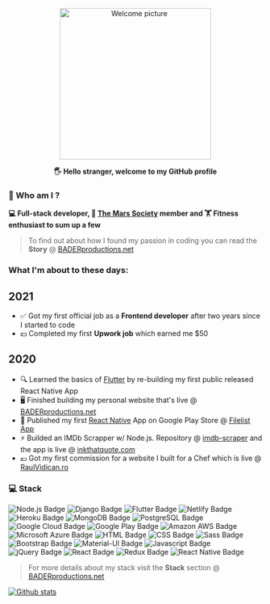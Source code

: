 <p align="center">
 <img width="300px" src="https://i.epvpimg.com/RCkibab.png" align="center" alt="Welcome picture" />
 <p align="center"><b>🖐  Hello stranger, welcome to my GitHub profile</b></p>
</p>

### 👦  Who am I ?

**💻 Full-stack developer, 🚀 [The Mars Society](https://www.marssociety.org/) member and 🏋 Fitness enthusiast to sum up a few**
> To find out about how I found my passion in coding you can read the **Story** @ [BADERproductions.net](https://baderproductions.net)

### What I'm about to these days:
## 2021
- ✅  Got my first official job as a **Frontend developer** after two years since I started to code
- 💵  Completed my first **Upwork job** which earned me $50
## 2020
- 🔍  Learned the basics of [Flutter](https://flutter.dev) by re-building my first public released React Native App
- 🖥  Finished building my personal website that's live @ [BADERproductions.net](https://baderproductions.net)
- 📱  Published my first [React Native](https://reactnative.dev) App on Google Play Store @ [Filelist App](https://play.google.com/store/apps/details?id=com.baderproductions.fl)
- ⚡  Builded an IMDb Scrapper w/ Node.js. Repository @ [imdb-scraper](https://github.com/baderproductions/imdb-scraper) and the app is live @ [inkthatquote.com](https://inkthatquote.com/)
- 💶  Got my first commission for a website I built for a Chef which is live @ [RaulVidican.ro](https://raulvidican.ro/)

### 💻  Stack

<img src="https://img.shields.io/badge/node.js%20-%23239120.svg?&style=for-the-badge&logo=node.js&logoColor=white" alt="Node.js Badge" /> <img src="https://img.shields.io/badge/django%20-%23092E20.svg?&style=for-the-badge&logo=django&logoColor=white" alt="Django Badge" /> <img src="https://img.shields.io/badge/Flutter%20-%2302569B.svg?&style=for-the-badge&logo=Flutter&logoColor=white" alt="Flutter Badge" /> <img src="https://img.shields.io/badge/netlify%20-20b2aa.svg?&style=for-the-badge&logo=netlify&logoColor=white" alt="Netlify Badge" /> <img src="https://img.shields.io/badge/heroku%20-430098.svg?&style=for-the-badge&logo=heroku&logoColor=white" alt="Heroku Badge" /> <img src="https://img.shields.io/badge/MongoDB-%234ea94b.svg?&style=for-the-badge&logo=mongodb&logoColor=white" alt="MongoDB Badge" /> <img src="https://img.shields.io/badge/postgres-%23316192.svg?&style=for-the-badge&logo=postgresql&logoColor=white" alt="PostgreSQL Badge" /> <img src="https://img.shields.io/badge/Google%20Cloud%20Platform-%23ff4040?logo=google-cloud&logoColor=white&style=for-the-badge" alt="Google Cloud Badge" /> <img src="https://img.shields.io/badge/Google%20Play-414141?logo=google-play&logoColor=white&style=for-the-badge" alt="Google Play Badge" /> <img src="https://img.shields.io/badge/Amazon%20AWS-%23232F3E?logo=amazon-aws&logoColor=white&style=for-the-badge" alt="Amazon AWS Badge" /> <img src="https://img.shields.io/badge/Microsoft%20Azure-4ca3dd?logo=microsoft-azure&logoColor=white&style=for-the-badge" alt="Microsoft Azure Badge" /> <img src="https://img.shields.io/badge/html5-%23ee4d2e.svg?&style=for-the-badge&logo=html5&logoColor=white" alt="HTML Badge" /> <img src="https://img.shields.io/badge/css3-%230066b2.svg?&style=for-the-badge&logo=css3&logoColor=white" alt="CSS Badge" /> <img src="https://img.shields.io/badge/sass%20-%23f7347a.svg?&style=for-the-badge&logo=sass&logoColor=white" alt="Sass Badge" /> <img src="https://img.shields.io/badge/bootstrap%20-%23563D7C.svg?&style=for-the-badge&logo=bootstrap&logoColor=white" alt="Bootstrap Badge" /> <img src="https://img.shields.io/badge/material%20ui%20-%230081CB.svg?&style=for-the-badge&logo=material-ui&logoColor=white" alt="Material-UI Badge" /> <img src="https://img.shields.io/badge/javascript-%23F7DF1E.svg?&style=for-the-badge&logo=javascript&logoColor=black" alt="Javascript Badge" /> <img src="https://img.shields.io/badge/jquery%20-%230769AD.svg?&style=for-the-badge&logo=jquery&logoColor=white" alt="jQuery Badge" /> <img src="https://img.shields.io/badge/react%20-%2320232a.svg?&style=for-the-badge&logo=react&logoColor=%2361DAFB" alt="React Badge" /> <img src="https://img.shields.io/badge/redux%20-%23593d88.svg?&style=for-the-badge&logo=redux&logoColor=white" alt="Redux Badge" /> <img src="https://img.shields.io/badge/react_native%20-%23000000.svg?&style=for-the-badge&logo=react&logoColor=%2361DAFB" alt="React Native Badge" />
> For more details about my stack visit the **Stack** section @ [BADERproductions.net](https://baderproductions.net)

[![Github stats](https://github-readme-stats.vercel.app/api?username=baderproductions&hide=prs,issues&show_icons=true&theme=gruvbox)](https://github.com/baderproductions)
